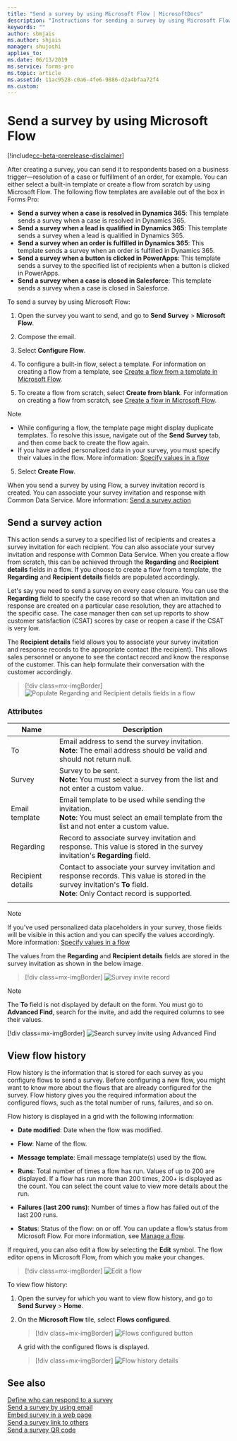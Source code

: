 ```yaml
---
title: "Send a survey by using Microsoft Flow | MicrosoftDocs"
description: "Instructions for sending a survey by using Microsoft Flow"
keywords: ""
author: sbmjais
ms.author: shjais
manager: shujoshi
applies_to: 
ms.date: 06/13/2019
ms.service: forms-pro
ms.topic: article
ms.assetid: 11ac9528-c0a6-4fe6-9886-d2a4bfaa72f4
ms.custom: 
---
```


# Send a survey by using Microsoft Flow

[!include[cc-beta-prerelease-disclaimer](includes/cc-beta-prerelease-disclaimer.md)]

After creating a survey, you can send it to respondents based on a business trigger&#8212;resolution of a case or fulfillment of an order, for example. You can either select a built-in template or create a flow from scratch by using Microsoft Flow. The following flow templates are available out of the box in Forms Pro:

- **Send a survey when a case is resolved in Dynamics 365**: This template sends a survey when a case is resolved in Dynamics 365.
- **Send a survey when a lead is qualified in Dynamics 365**: This template sends a survey when a lead is qualified in Dynamics 365.
- **Send a survey when an order is fulfilled in Dynamics 365**: This template sends a survey when an order is fulfilled in Dynamics 365.
- **Send a survey when a button is clicked in PowerApps**: This template sends a survey to the specified list of recipients when a button is clicked in PowerApps.
- **Send a survey when a case is closed in Salesforce**: This template sends a survey when a case is closed in Salesforce.

To send a survey by using Microsoft Flow:

1.  Open the survey you want to send, and go to **Send Survey** &gt; **Microsoft Flow**.

2.  Compose the email.

3.  Select **Configure Flow**.

4.  To configure a built-in flow, select a template. For information on creating a flow from a template, see [Create a flow from a template in Microsoft Flow](https://docs.microsoft.com/en-us/flow/get-started-logic-template). 

5.  To create a flow from scratch, select **Create from blank**. For information on creating a flow from scratch, see [Create a flow in Microsoft Flow](https://docs.microsoft.com/en-us/flow/get-started-logic-flow).

> [!NOTE]
> - While configuring a flow, the template page might display duplicate templates. To resolve this issue, navigate out of the **Send Survey** tab, and then come back to create the flow again.
> - If you have added personalized data in your survey, you must specify their values in the flow. More information: [Specify values in a flow](personalize-survey.md#specify-values-in-a-flow)

5.  Select **Create Flow**.

When you send a survey by using Flow, a survey invitation record is created. You can associate your survey invitation and response with Common Data Service. More information: [Send a survey action](#send-a-survey-action)

## Send a survey action

This action sends a survey to a specified list of recipients and creates a survey invitation for each recipient. You can also associate your survey invitation and response with Common Data Service. When you create a flow from scratch, this can be achieved through the **Regarding** and **Recipient details** fields in a flow. If you choose to create a flow from a template, the **Regarding** and **Recipient details** fields are populated accordingly.

Let's say you need to send a survey on every case closure. You can use the **Regarding** field to specify the case record so that when an invitation and response are created on a particular case resolution, they are attached to the specific case. The case manager then can set up reports to show customer satisfaction (CSAT) scores by case or reopen a case if the CSAT is very low.

The **Recipient details** field allows you to associate your survey invitation and response records to the appropriate contact (the recipient). This allows sales personnel or anyone to see the contact record and know the response of the customer. This can help formulate their conversation with the customer accordingly.

> [!div class=mx-imgBorder]
> ![Populate Regarding and Recipient details fields in a flow](media/associate-survey.png "Populate Regarding and Recipient details fields in a flow")  

### Attributes

|Name|Description|
|---|----|
|To|Email address to send the survey invitation.<br>**Note**: The email address should be valid and should not return null.|
|Survey|Survey to be sent.<br>**Note**: You must select a survey from the list and not enter a custom value.|
|Email template|Email template to be used while sending the invitation.<br>**Note**: You must select an email template from the list and not enter a custom value.|
|Regarding|Record to associate survey invitation and response. This value is stored in the survey invitation's **Regarding** field.|
|Recipient details|Contact to associate your survey invitation and response records. This value is stored in the survey invitation's **To** field.<br>**Note**: Only Contact record is supported.|
|||

> [!NOTE]
> If you've used personalized data placeholders in your survey, those fields will be visible in this action and you can specify the values accordingly. More information: [Specify values in a flow](personalize-survey.md#specify-values-in-a-flow)

The values from the **Regarding** and **Recipient details** fields are stored in the survey invitation as shown in the below image.

> [!div class=mx-imgBorder]
> ![Survey invite record](media/survey-invite.png "Survey invite record")  

> [!NOTE]
> The **To** field is not displayed by default on the form. You must go to **Advanced Find**, search for the invite, and add the required columns to see their values.
>
> [!div class=mx-imgBorder]
> ![Search survey invite using Advanced Find](media/survey-invite-adv-find.png "Search survey invite using Advanced Find") 

## View flow history

Flow history is the information that is stored for each survey as you configure flows to send a survey. Before configuring a new flow, you might want to know more about the flows that are already configured for the survey. Flow history gives you the required information about the configured flows, such as the total number of runs, failures, and so on.

Flow history is displayed in a grid with the following information:

- **Date modified**: Date when the flow was modified.

- **Flow**: Name of the flow.

- **Message template**: Email message template(s) used by the flow.

- **Runs**: Total number of times a flow has run. Values of up to 200 are displayed. If a flow has run more than 200 times, 200+ is displayed as the count. You can select the count value to view more details about the run.

- **Failures (last 200 runs)**: Number of times a flow has failed out of the last 200 runs.

- **Status**: Status of the flow: on or off. You can update a flow’s status from Microsoft Flow. For more information, see [Manage a flow](https://docs.microsoft.com/en-us/flow/get-started-logic-flow#manage-a-flow).  

If required, you can also edit a flow by selecting the **Edit** symbol. The flow editor opens in Microsoft Flow, from which you make your changes.

> [!div class=mx-imgBorder]
> ![Edit a flow](media/edit-flow.png "Edit a flow")  

To view flow history:

1.  Open the survey for which you want to view flow history, and go to **Send Survey** &gt; **Home**.

2.  On the **Microsoft Flow** tile, select **Flows configured**.

    > [!div class=mx-imgBorder]
    > ![Flows configured button](media/flows-configured.png "Flows configured button")  

    A grid with the configured flows is displayed.

    > [!div class=mx-imgBorder]
    > ![Flow history details](media/flow-history-details.png "Flow history details")  

## See also

[Define who can respond to a survey](invite-settings.md)<br>
[Send a survey by using email](send-survey-email.md)<br>
[Embed survey in a web page](embed-web-page.md)<br>
[Send a survey link to others](send-survey-link.md)<br>
[Send a survey QR code](send-survey-qrcode.md)
